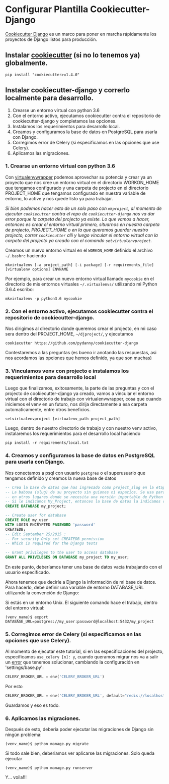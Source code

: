 # Configurar Plantilla Cookiecutter-Django

[Cookiecutter Django](https://github.com/pydanny/cookiecutter-django) es un marco para poner en marcha rápidamente los proyectos de Django listos para producción.

## Instalar [cookiecutter](https://github.com/audreyr/cookiecutter) (si no lo tenemos ya) globalmente.

```console
pip install "cookiecutter>=1.4.0"
```

## Instalar cookiecutter-django y correrlo localmente para desarrollo.

1. Crearse un entorno virtual con python 3.6
2. Con el entorno activo, ejecutamos cookiecutter contra el repositorio de cookiecutter-django y completamos las opciones.
3. Instalamos los requerimientos para desarrollo local.
4. Creamos y configuramos la base de datos en PostgreSQL para usarla con Django.
5. Corregimos error de Celery (si especificamos en las opciones que use Celery).
6. Aplicamos las migraciones.

### 1. Crearse un entorno virtual con python 3.6

Con [virtualenvwrapper](https://virtualenvwrapper.readthedocs.io/en/latest/projects.html) podemos aprovechar su potencia y crear ya un proyecto que nos cree un entorno virtual en el directorio WORKON_HOME que tengamos configurado y una carpeta de projecto en el directorio PROJECT_HOME que tengamos configurado en nuestra variable de entorno, lo active y nos quede listo ya para trabajar.

*Si bien podemos hacer esto de un solo paso con `mkproject`, al momento de ejecutar `cookiecutter` contra el repo de `cookiecutter-django` nos va dar error porque la carpeta del projecto ya existe. Lo que vamos a hacer, entonces es crear el entorno virtual primero, situarnos en nuestra carpeta de projecto, PROJECT_HOME o en la que queramos guardar nuestro projecto, correr `cookiecutter` alli y luego vincular el entorno virtual con la carpeta del projecto ya creado con el comando `setvirtualenvproject`.*

Creamos un nuevo entorno virtual en el `WORKON_HOME` definido el archivo `~/.bashrc` haciendo

```console
mkvirtualenv [-a project_path] [-i package] [-r requirements_file] [virtualenv options] ENVNAME
```

Por ejemplo, para crear un nuevo entorno virtual llamado `mycookie` en el directorio de mis entornos virtuales `~/.virtualenvs/` utilizando mi Python 3.6.4 escribo:

```console
mkvirtualenv -p python3.6 mycookie
```

### 2. Con el entorno activo, ejecutamos cookiecutter contra el repositorio de cookiecutter-django.

Nos dirigimos al directorio donde queremos crear el projecto, en mi caso sera dentro del PROJECT_HOME, `~/djproject/`, y ejecutamos

```console
cookiecutter https://github.com/pydanny/cookiecutter-django
```

Contestaremos a las preguntas (es bueno ir anotando las respuestas, asi nos acordamos las opciones que hemos definido, ya que son muchas)

### 3. Vinculamos venv con projecto e instalamos los requerimientos para desarrollo local

Luego que finalizamos, exitosamente, la parte de las preguntas y con el projecto de cookiecutter-django ya creado, vamos a vincular el entorno virtual con el directorio de trabajo con virtualenvwrapper, cosa que cuando iniciemos el venv en un futuro, nos dirija directamente a esa carpeta automaticamente, entre otros beneficios.

```console
setvirtualenvproject [virtualenv_path project_path]
```

Luego, dentro de nuestro directorio de trabajo y con nuestro venv activo, instalaremos los requerimientos para el desarrollo local haciendo

```console
pip install -r requirements/local.txt
```

### 4. Creamos y configuramos la base de datos en PostgreSQL para usarla con Django.

Nos conectamos a psql con usuario `postgres` o el superusuario que tengamos definido y creamos la nueva base de datos

```sql
-- Crea la base de datos que has ingresado como project_slug en la etapa de configuración.
-- La babosa (slug) de su proyecto sin guiones ni espacios. Se usa para nombrar su repositorio y
-- en otros lugares donde se necesita una versión importable de Python del nombre de su proyecto.
-- Si le indicamos My_Project, entonces la base de datos la indicamos como my_project
CREATE DATABASE my_project;

-- Create user for database
CREATE ROLE my_user 
WITH LOGIN ENCRYPTED PASSWORD 'password' 
CREATEDB;
-- Edit September 25/2015 : 
-- For security Only set CREATEDB permission
-- Which is required for the Django tests

-- Grant privileges to the user to access database
GRANT ALL PRIVILEGES ON DATABASE my_project TO my_user;
```
En este punto, deberíamos tener una base de datos vacía trabajando con el usuario especificado.

Ahora tenemos que decirle a Django la información de mi base de datos. Para hacerlo, debe definir una variable de entorno DATABASE_URL utilizando la convención de Django:

Si estás en un entorno Unix. El siguiente comando hace el trabajo, dentro del entorno virtual:

```console
(venv_name)$ export DATABASE_URL=postgres://my_user:password@localhost:5432/my_project
```

### 5. Corregimos error de Celery (si especificamos en las opciones que use Celery).

Al momento de ejecutar este tutorial, si en las especificaciones del projecto, especificamos `use_celery [n]: y`, cuando queramos migrar nos va a salir un [error](https://github.com/pydanny/cookiecutter-django/issues/1741) que tenemos solucionar, cambiando la configuración en 'settings/base.py':

```python
CELERY_BROKER_URL = env('CELERY_BROKER_URL') 
```

Por esto

```python
CELERY_BROKER_URL = env('CELERY_BROKER_URL', default="redis://localhost:6379")
```

Guardamos y eso es todo.

### 6. Aplicamos las migraciones.

Después de esto, debería poder ejecutar las migraciones de Django sin ningún problema:

```console
(venv_name)$ python manage.py migrate
```

Si todo sale bien, deberiamos ver aplicarse las migraciones. Solo queda ejecutar

```console
(venv_name)$ python manage.py runserver
```

Y... voila!!!
